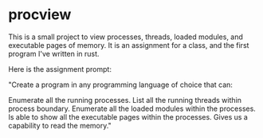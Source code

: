 # procview
This is a small project to view processes, threads, loaded modules, and executable pages of memory. It is an assignment for a class, and the first program I've written in rust.

Here is the assignment prompt:

"Create a program in any programming language of choice that can:

Enumerate all the running processes.
List all the running threads within process boundary.
Enumerate all the loaded modules within the processes.
Is able to show all the executable pages within the processes.
Gives us a capability to read the memory."
